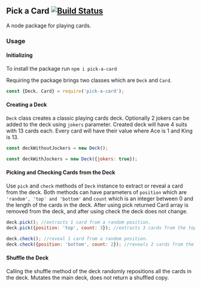 ## Pick a Card [![Build Status](https://travis-ci.org/srcnalt/pick-a-card.svg?branch=master)](https://travis-ci.org/srcnalt/pick-a-card)
A node package for playing cards.

### Usage

#### Initializing
To install the package run `npm i pick-a-card`

Requiring the package brings two classes which are `Deck` and `Card`.
```js
const {Deck, Card} = require('pick-a-card');
```

#### Creating a Deck
`Deck` class creates a classic playing cards deck. Optionally 2 jokers can be added to the deck using `jokers` parameter. Created deck will have 4 suits with 13 cards each. Every card will have their value where Ace is 1 and King is 13.
```js
const deckWithoutJockers = new Deck();

const deckWithJockers = new Deck({jokers: true});
```

#### Picking and Checking Cards from the Deck
Use `pick` and `check` methods of `Deck` instance to extract or reveal a card from the deck. Both methods can have parameters of `position` which are `'random', 'top' and 'bottom'` and `count` which is an integer between 0 and the length of the cards in the deck. After using pick returned Card array is removed from the deck, and after using check the deck does not change.

```js
deck.pick(); //extracts 1 card from a random position.
deck.pick({position: 'top', count: 3}); //extracts 3 cards from the top of the deck.

deck.check(); //reveal 1 card from a random position.
deck.check({position: 'bottom', count: 2}); //reveals 2 cards from the bottom of the deck.
```

#### Shuffle the Deck
Calling the shuffle method of the deck randomly repositions all the cards in the deck. Mutates the main deck, does not return a shuffled copy.
